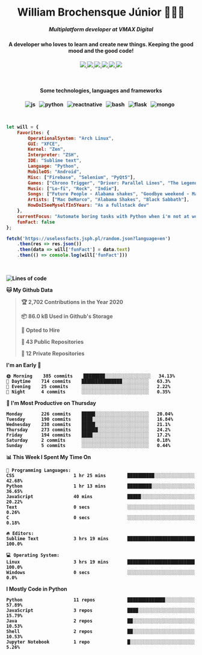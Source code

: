 <h1 align="center">William Brochensque Júnior 👨🏼‍💻</h1>

<h5 align="center">Multiplatform developer at VMAX Digital</h5>
<h4 align="center">A developer who loves to learn and create new things. Keeping the good mood and the good code!<h4/>

<p align="center">
	<a href="https://gist.github.com/willnaoosmith">
		<img src="https://img.shields.io/badge/-Github-000?style=for-the-badge&logo=Github&logoColor=white" />
	</a>
	<a href="https://stackoverflow.com/users/story/12368797">
		<img src="https://img.shields.io/badge/-Stackoverflow-4CA143?style=for-the-badge&logo=Stackoverflow&logoColor=white" />
	</a>
	<a href="mailto:brochensquewill@protonmail.com">
		<img src="https://img.shields.io/badge/protonmail-%238B89CC.svg?&style=for-the-badge&logo=protonmail&logoColor=white" />
	</a>
	<a href="https://www.facebook.com/willnaoosmith">
		<img src="https://img.shields.io/badge/facebook-%231877F2.svg?&style=for-the-badge&logo=facebook&logoColor=white" />
	</a>
	<a href="https://twitter.com/willnaoosmit">
		<img src="https://img.shields.io/badge/twitter-%231DA1F2.svg?&style=for-the-badge&logo=twitter&logoColor=white" />
	</a>
	<a href="https://open.spotify.com/playlist/7vH3uawXW4r3mX2NNglmeI?si=Fcrr0zmITmylmWQLg5ANgQ">
		<img src="https://img.shields.io/badge/spotify-%231ED760.svg?&style=for-the-badge&logo=spotify&logoColor=white" />
	</a>
</p>

<br>

<h4 align="center">Some technologies, languages and frameworks<h4/>
	
<p align="center">
	<img src="https://img.shields.io/badge/javascript%20-%23323330.svg?&style=for-the-badge&logo=javascript&logoColor=%23F7DF1E" alt="js" />&nbsp;&nbsp;
	<img src="https://img.shields.io/badge/python%20-%2314354C.svg?&style=for-the-badge&logo=python&logoColor=white" alt="python" />&nbsp;&nbsp;
	<img src="https://img.shields.io/badge/react_native%20-%2320232a.svg?&style=for-the-badge&logo=react&logoColor=%2361DAFB" alt="reactnative" />&nbsp;&nbsp;
	<img src="https://img.shields.io/badge/shell_script%20-%23121011.svg?&style=for-the-badge&logo=gnu-bash&logoColor=white" alt="bash" />&nbsp;&nbsp;
	<img src="https://img.shields.io/badge/flask%20-%23000.svg?&style=for-the-badge&logo=flask&logoColor=white" alt="flask" />&nbsp;&nbsp;
	<img src="https://img.shields.io/badge/MongoDB-%234ea94b.svg?&style=for-the-badge&logo=mongodb&logoColor=white" alt="mongo" />&nbsp;&nbsp;
</p>

<br>

```javascript
let will = {
    Favorites: {
    	OperationalSystem: "Arch Linux",
        GUI: "XFCE",
        Kernel: "Zen",
        Interpreter: "ZSH",
    	IDE: "Sublime text",
    	Language: "Python",
    	MobileOS: "Android",
    	Misc: ["Firebase", "Selenium", "PyQt5"],
    	Games: ["Chrono Trigger", "Driver: Parallel Lines", "The Legend of Zelda: The Minish Cap", "Some kaizos"],
    	Music: ["Lo-fi", "Rock", "Indie"],
    	Songs: ["Future People - Alabama shakes", "Goodbye weekend - Mac DeMarco", "N.I.B - Black Sabbath"],
    	Artists: ["Mac DeMarco", "Alabama Shakes", "Black Sabbath"],
    	HowDoISeeMyselfIn5Years: "As a fullstack dev"
    },
    currentFocus: "Automate boring tasks with Python when i'm not at work",
    funFact: false
};

fetch('https://uselessfacts.jsph.pl/random.json?language=en')
	.then(res => res.json())
	.then(data => will['funFact'] = data.text)
	.then(() => console.log(will['funFact']))
```

<br>

<!--START_SECTION:waka-->
![Lines of code](https://img.shields.io/badge/From%20Hello%20World%20I%27ve%20Written-16.3%20million%20lines%20of%20code-blue)

**🐱 My Github Data** 

> 🏆 2,702 Contributions in the Year 2020
 > 
> 📦 86.0 kB Used in Github's Storage 
 > 
> 💼 Opted to Hire
 > 
> 📜 43 Public Repositories 
 > 
> 🔑 12 Private Repositories  
 > 
**I'm an Early 🐤** 

```text
🌞 Morning    385 commits    ████████░░░░░░░░░░░░░░░░░   34.13% 
🌆 Daytime    714 commits    ███████████████░░░░░░░░░░   63.3% 
🌃 Evening    25 commits     ░░░░░░░░░░░░░░░░░░░░░░░░░   2.22% 
🌙 Night      4 commits      ░░░░░░░░░░░░░░░░░░░░░░░░░   0.35%

```
📅 **I'm Most Productive on Thursday** 

```text
Monday       226 commits    █████░░░░░░░░░░░░░░░░░░░░   20.04% 
Tuesday      190 commits    ████░░░░░░░░░░░░░░░░░░░░░   16.84% 
Wednesday    238 commits    █████░░░░░░░░░░░░░░░░░░░░   21.1% 
Thursday     273 commits    ██████░░░░░░░░░░░░░░░░░░░   24.2% 
Friday       194 commits    ████░░░░░░░░░░░░░░░░░░░░░   17.2% 
Saturday     2 commits      ░░░░░░░░░░░░░░░░░░░░░░░░░   0.18% 
Sunday       5 commits      ░░░░░░░░░░░░░░░░░░░░░░░░░   0.44%

```


📊 **This Week I Spent My Time On** 

```text
💬 Programming Languages: 
CSS                      1 hr 25 mins        ██████████░░░░░░░░░░░░░░░   42.68% 
Python                   1 hr 13 mins        █████████░░░░░░░░░░░░░░░░   36.65% 
JavaScript               40 mins             █████░░░░░░░░░░░░░░░░░░░░   20.22% 
Text                     0 secs              ░░░░░░░░░░░░░░░░░░░░░░░░░   0.26% 
C                        0 secs              ░░░░░░░░░░░░░░░░░░░░░░░░░   0.18%

🔥 Editors: 
Sublime Text             3 hrs 19 mins       █████████████████████████   100.0%

💻 Operating System: 
Linux                    3 hrs 19 mins       █████████████████████████   100.0% 
Windows                  0 secs              ░░░░░░░░░░░░░░░░░░░░░░░░░   0.0%

```

**I Mostly Code in Python** 

```text
Python                   11 repos            ██████████████░░░░░░░░░░░   57.89% 
JavaScript               3 repos             ████░░░░░░░░░░░░░░░░░░░░░   15.79% 
Java                     2 repos             ██░░░░░░░░░░░░░░░░░░░░░░░   10.53% 
Shell                    2 repos             ██░░░░░░░░░░░░░░░░░░░░░░░   10.53% 
Jupyter Notebook         1 repo              █░░░░░░░░░░░░░░░░░░░░░░░░   5.26%

```



<!--END_SECTION:waka-->
